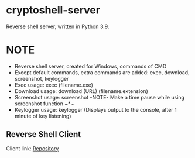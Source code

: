 # cryptoshell-server
Reverse shell server, written in Python 3.9.
# NOTE
* Reverse shell server, created for Windows, commands of CMD
* Except default commands, extra commands are added: exec, download, screenshot, keylogger
* Exec usage: exec (filename.exe)
* Download usage: download (URL) (filename.extension)
* Screenshot usage: screenshot -NOTE- Make a time pause while using screenshot function ~*~
* Keylogger usage: keylogger (Displays output to the console, after 1 minute of key listening)
## Reverse Shell Client
Client link: [Repository](https://www.github.com/crypto-plus-plus/cryptoshell-client)
